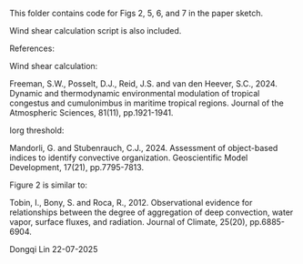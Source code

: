 This folder contains code for Figs 2, 5, 6, and 7 in the paper sketch.

Wind shear calculation script is also included.


References:

Wind shear calculation:

Freeman, S.W., Posselt, D.J., Reid, J.S. and van den Heever, S.C., 2024. Dynamic and thermodynamic environmental modulation of tropical congestus and cumulonimbus in maritime tropical regions. Journal of the Atmospheric Sciences, 81(11), pp.1921-1941.

Iorg threshold:

Mandorli, G. and Stubenrauch, C.J., 2024. Assessment of object-based indices to identify convective organization. Geoscientific Model Development, 17(21), pp.7795-7813.

Figure 2 is similar to:

Tobin, I., Bony, S. and Roca, R., 2012. Observational evidence for relationships between the degree of aggregation of deep convection, water vapor, surface fluxes, and radiation. Journal of Climate, 25(20), pp.6885-6904.


Dongqi Lin
22-07-2025 
